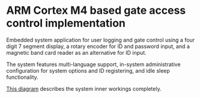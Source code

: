 # ARM Cortex M4 based gate access control implementation

Embedded system application for user logging and gate control using a four digit 7 segment display, a rotary encoder for ID and password input, and a magnetic band card reader as an alternative for ID input.

The system features multi-language support, in-system administrative configuration for system options and ID registering, and idle sleep functionality.

[This diagram](./diagrama_MDE_v2.png) describes the system inner workings completely.

